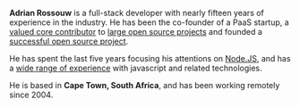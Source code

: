 __Adrian Rossouw__ is a full-stack developer with nearly fifteen years of experience in the industry. He has been the co-founder of a PaaS startup, a [valued core contributor](https://drupal.org/node/956624) to
[large open source projects](http://drupal.org) and founded a [successful open source project](http://http://aegirproject.org).

He has spent the last five years focusing his attentions on [Node.JS](http://nodejs.org), and has a [wide range of
experience](/portfolio) with javascript and related technologies.

He is based in __Cape Town, South Africa__, and has been working remotely since 2004.
